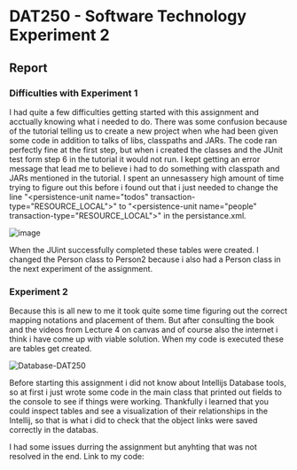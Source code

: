# DAT250 - Software Technology Experiment 2

## Report

### Difficulties with Experiment 1

I had quite a few difficulties getting started with this assignment and acctually knowing what i needed to do. There was some confusion because of the tutorial telling us to create a new project when whe had been given some code in addition to talks of libs, classpaths and JARs. 
The code ran perfectly fine at the first step, but when i created the classes and the JUnit test form step 6 in the tutorial it would not run. I kept getting an error message that lead me to believe i had to do something with classpath and JARs mentioned in the tutorial. I spent an unnesassery high amount of time trying to figure out this before i found out that i just needed to change the line "\<persistence-unit name="todos" transaction-type="RESOURCE_LOCAL">" to "\<persistence-unit name="people" transaction-type="RESOURCE_LOCAL">" in the persistance.xml.

![image](https://user-images.githubusercontent.com/46966246/133003867-17899841-a591-4823-98fb-9648c8c09cdf.png)

When the JUint successfully completed these tables were created. I changed the Person class to Person2 because i also had a Person class in the next experiment of the assignment.

### Experiment 2

Because this is all new to me it took quite some time figuring out the correct mapping notations and placement of them. But after consulting the book and the videos from Lecture 4 on canvas and of course also the internet i think i have come up with viable solution. When my code is executed these are tables get created.
 
 ![Database-DAT250](https://user-images.githubusercontent.com/46966246/133004113-af2b34a6-3a42-4eb2-8704-d0c8d05b221e.png)

Before starting this assignment i did not know about Intellijs Database tools, so at first i just wrote some code in the main class that printed out fields to the console to see if things were working. Thankfully i learned that you could inspect tables and see a visualization of their relationships in the Intellij, so that is what i did to check that the object links were saved correctly in the databas.
 
I had some issues durring the assignment but anyhting that was not resolved in the end.
Link to my code:
